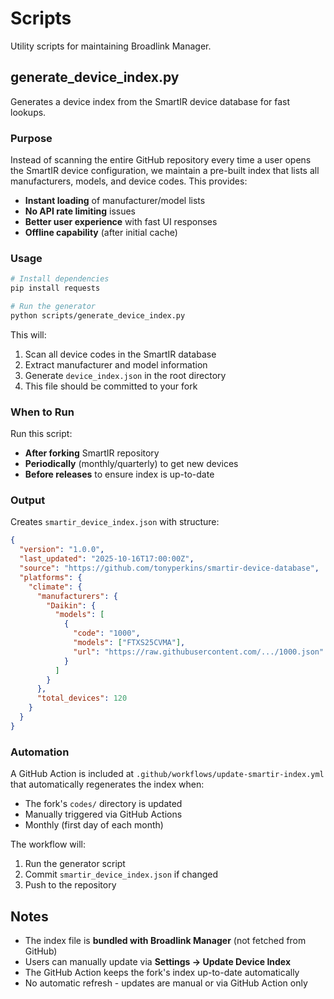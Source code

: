 # Scripts

Utility scripts for maintaining Broadlink Manager.

## generate_device_index.py

Generates a device index from the SmartIR device database for fast lookups.

### Purpose

Instead of scanning the entire GitHub repository every time a user opens the SmartIR device configuration, we maintain a pre-built index that lists all manufacturers, models, and device codes. This provides:

- **Instant loading** of manufacturer/model lists
- **No API rate limiting** issues
- **Better user experience** with fast UI responses
- **Offline capability** (after initial cache)

### Usage

```bash
# Install dependencies
pip install requests

# Run the generator
python scripts/generate_device_index.py
```

This will:
1. Scan all device codes in the SmartIR database
2. Extract manufacturer and model information
3. Generate `device_index.json` in the root directory
4. This file should be committed to your fork

### When to Run

Run this script:
- **After forking** SmartIR repository
- **Periodically** (monthly/quarterly) to get new devices
- **Before releases** to ensure index is up-to-date

### Output

Creates `smartir_device_index.json` with structure:

```json
{
  "version": "1.0.0",
  "last_updated": "2025-10-16T17:00:00Z",
  "source": "https://github.com/tonyperkins/smartir-device-database",
  "platforms": {
    "climate": {
      "manufacturers": {
        "Daikin": {
          "models": [
            {
              "code": "1000",
              "models": ["FTXS25CVMA"],
              "url": "https://raw.githubusercontent.com/.../1000.json"
            }
          ]
        }
      },
      "total_devices": 120
    }
  }
}
```

### Automation

A GitHub Action is included at `.github/workflows/update-smartir-index.yml` that automatically regenerates the index when:
- The fork's `codes/` directory is updated
- Manually triggered via GitHub Actions
- Monthly (first day of each month)

The workflow will:
1. Run the generator script
2. Commit `smartir_device_index.json` if changed
3. Push to the repository

## Notes

- The index file is **bundled with Broadlink Manager** (not fetched from GitHub)
- Users can manually update via **Settings → Update Device Index**
- The GitHub Action keeps the fork's index up-to-date automatically
- No automatic refresh - updates are manual or via GitHub Action only
